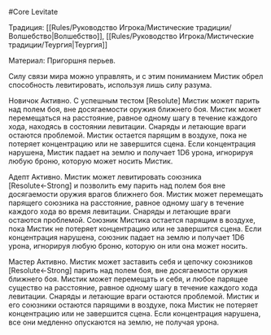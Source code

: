 #Core
Levitate

Традиция: [[Rules/Руководство Игрока/Мистические традиции/Волшебство|Волшебство]], [[Rules/Руководство Игрока/Мистические традиции/Теургия|Теургия]]

Материал: Пригоршня перьев.

Силу связи мира можно управлять, и с этим пониманием Мистик обрел способность левитировать, используя лишь силу разума.

Новичок Активно. С успешным тестом [Resolute] Мистик может парить над полем боя, вне досягаемости оружия ближнего боя. Мистик может перемещаться на расстояние, равное одному шагу в течение каждого хода, находясь в состоянии левитации. Снаряды и летающие враги остаются проблемой. Мистик остается парящим в воздухе, пока не потеряет концентрацию или не завершится сцена. Если концентрация нарушена, Мистик падает на землю и получает 1D6 урона, игнорируя любую броню, которую может носить Мистик.

Адепт Активно. Мистик может левитировать союзника [Resolute←Strong] и позволить ему парить над полем боя вне досягаемости оружия врагов ближнего боя. Мистик может перемещать парящего союзника на расстояние, равное одному шагу в течение каждого хода во время левитации. Снаряды и летающие враги остаются проблемой. Союзник Мистика остается парящим в воздухе, пока Мистик не потеряет концентрацию или не завершится сцена. Если концентрация нарушена, союзник падает на землю и получает 1D6 урона, игнорируя любую броню, которую он или она может носить.

Мастер Активно. Мистик может заставить себя и цепочку союзников [Resolute←Strong] парить над полем боя, вне досягаемости оружия ближнего боя. Мистик может перемещать и себя, и любое парящее существо на расстояние, равное одному шагу в течение каждого хода левитации. Снаряды и летающие враги остаются проблемой. Мистик и его союзники остаются парящими в воздухе, пока Мистик не потеряет концентрацию или не завершится сцена. Если концентрация нарушена, все они медленно опускаются на землю, не получая урона.
